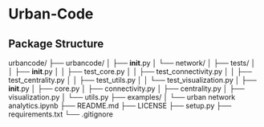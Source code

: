 # Urban-Code
## Package Structure
urbancode/
├── urbancode/
│   ├── __init__.py
│   └── network/
│       ├── tests/
│       │   ├── __init__.py
│       │   ├── test_core.py
│       │   ├── test_connectivity.py
│       │   ├── test_centrality.py
│       │   ├── test_utils.py
│       │   └── test_visualization.py
│       ├── __init__.py
│       ├── core.py
│       ├── connectivity.py
│       ├── centrality.py
│       ├── visualization.py
│       └── utils.py
├── examples/
│   └── urban network analytics.ipynb
├── README.md
├── LICENSE
├── setup.py
├── requirements.txt
└── .gitignore
